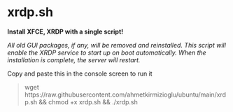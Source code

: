 <h1>xrdp.sh</h1>

<b>Install XFCE, XRDP with a single script!</b>

<i>All old GUI packages, if any, will be removed and reinstalled. This script will enable the XRDP service to start up on boot automatically. When the installation is complete, the server will restart.</i>

Copy and paste this in the console screen to run it

<blockquote>wget https://raw.githubusercontent.com/ahmetkirmizioglu/ubuntu/main/xrdp.sh  && chmod +x xrdp.sh  && ./xrdp.sh</blockquote>
